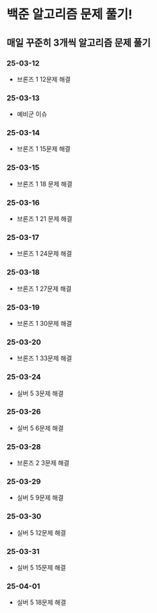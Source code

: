 # 백준 알고리즘 문제 풀기!

## 매일 꾸준히 3개씩 알고리즘 문제 풀기

### 25-03-12

- 브론즈 1 12문제 해결

### 25-03-13
- 예비군 이슈

### 25-03-14
- 브론즈 1 15문제 해결

### 25-03-15
- 브론즈 1 18 문제 해결

### 25-03-16
- 브론즈 1 21 문제 해결

### 25-03-17
- 브론즈 1 24문제 해결

### 25-03-18
- 브론즈 1 27문제 해결

### 25-03-19
- 브론즈 1 30문제 해결

### 25-03-20
- 브론즈 1 33문제 해결

### 25-03-24
- 실버 5 3문제 해결

### 25-03-26
- 실버 5 6문제 해결

### 25-03-28
- 브론즈 2 3문제 해결

### 25-03-29
- 실버 5 9문제 해결

### 25-03-30
- 실버 5 12문제 해결

### 25-03-31
- 실버 5 15문제 해결

### 25-04-01
- 실버 5 18문제 해결